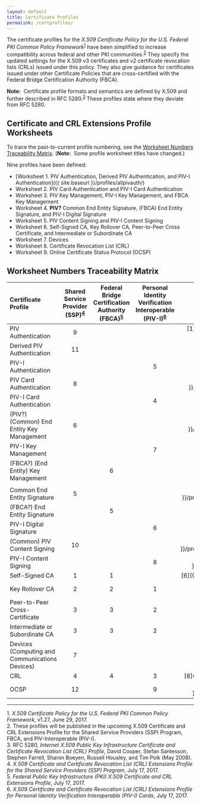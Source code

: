 ```yaml
---
layout: default
title: Certificate Profiles
permalink: /certprofiles/
---
```


The certificate profiles for the _X.509 Certificate Policy for the U.S. Federal PKI Common Policy Framework_<sup>[1](#1)</sup> have been simplified to increase compatibility across federal and other PKI communities.<sup>[2](#2)</sup> They specify the updated settings for the X.509 v3 certificates and v2 certificate revocation lists (CRLs) issued under this policy. They also give guidance for certificates issued under other Certificate Policies that are cross-certified with the Federal Bridge Certification Authority (FBCA). 

**Note:**&nbsp;&nbsp;Certificate profile formats and semantics are defined by X.509 and further described in RFC 5280.<sup>[3](#3)</sup> These profiles state where they deviate from RFC 5280.

## Certificate and CRL Extensions Profile Worksheets

To trace the past-to-current profile numbering, see the [Worksheet Numbers Traceability Matrix](#worksheet-numbers-traceability-matrix). (**Note:**&nbsp;&nbsp;Some profile worksheet titles have changed.)

Nine profiles have been defined:

* [Worksheet 1. PIV Authentication, Derived PIV Authentication, and PIV-I Authentication]({{ site.baseurl }}/profiles/allpivauth/)<br>
* Worksheet 2. PIV Card Authentication and PIV-I Card Authentication<br>
* Worksheet 3. PIV Key Management, PIV-I Key Management, and FBCA Key Management<br>
* Worksheet 4. **PIV?** Common End Entity Signature, (FBCA) End Entity Signature, and PIV-I Digital Signature<br>
* Worksheet 5. PIV Content Signing and PIV-I Content Signing<br>
* Worksheet 6. Self-Signed CA, Key Rollover CA, Peer-to-Peer Cross Certificate, and Intermediate or Subordinate CA<br>
* Worksheet 7. Devices <!--renamed Computing and Communications Devices--><br>
* Worksheet 8. Certificate Revocation List (CRL)<br>
* Worksheet 9. Online Certificate Status Protocol (OCSP)<br>

## Worksheet Numbers Traceability Matrix

<!--These links don't work yet-->

| **Certificate Profile**           | **Shared<br>Service<br>Provider<br>(SSP)<sup>[4](#4)</sup><br>**  | **Federal<br>Bridge<br>Certification<br>Authority<br>(FBCA)<sup>[5](#5)</sup><br>**     | **Personal<br>Identity<br>Verification<br>Interoperable<br>(PIV-I)<sup>[6](#6)</sup>**     | **Current<br>**   |
| :----------------------------------  | :---------:  | :-----------:    | :-----------:      | :-----------:      |
| PIV Authentication       |  9              |             |               | [1]({{ site.baseurl }}/profiles/all pivauth/)       |
| Derived PIV Authentication       |  11              |             |               | [1]({{ site.baseurl }}/profiles/allpivauth/)             |
| PIV-I Authentication       |                |             |  5             | [1]({{ site.baseurl }}/profiles/allpivauth/)    |
| PIV Card Authentication       | 8               |             |               | [2]({{ site.baseurl }}/profiles/commoncardauth/)             |
| PIV-I Card Authentication       |                |             |  4             | [2]({{ site.baseurl }}/profiles/pivicardauth/)             |
| (PIV?) (Common) End Entity Key Management       | 6               |             |               | [3]({{ site.baseurl }}/profiles/commonkeymgmt/)    |
| PIV-I Key Management       |                |             | 7              | [3]({{ site.baseurl }}/profiles/pivikeymgmt/)             |
| (FBCA?) (End Entity) Key Management       |                |  6           |               | [3]({{ site.baseurl }}/profiles/keymgmt/)
             |
| Common End Entity Signature       | 5              |              |               | [4]({{ site.baseurl }}/profiles/commonendentitysign/)             |
| (FBCA?) End Entity Signature       |                | 5        |                 | [4]({{ site.baseurl }}/profiles/endentitysign/)             |
| PIV-I Digital Signature       |                |              |  6            | [4]({{ site.baseurl }}/profiles/pividigsign/)             |
| (Common) PIV Content Signing       | 10               |             |               | [5]({{ site.baseurl }}/profiles/commonpivcontentsign/)             |
| PIV-I Content Signing       |                |             |  8             | [5]({{ site.baseurl }}/profiles/pivicontentsign/)             |
| Self-Signed CA                       | 1            | 1                |               | [6]({{ site.baseurl }}/profiles/xxxx/)             |
| Key Rollover CA                      | 2             | 2               |  1            | [6]({{ site.baseurl }}/profiles/keyrolloverca/)             |
| Peer-to-Peer Cross-Certificate       | 3             | 3                |  2            | [6]({{ site.baseurl }}/profiles/p2pcrosscert/)             |
| Intermediate or Subordinate CA       | 3              | 3               |  2            | [6]({{ site.baseurl }}/profiles/intorsubca/)             |
| Devices (Computing and Communications Devices)       | 7               |             |               | [7]({{ site.baseurl }}/profiles/devices/)             |
| CRL                                  | 4              | 4               |  3            | [8]({{ site.baseurl }}/profiles/crl/)             |
| OCSP       | 12               |             | 9             | [9]({{ site.baseurl }}/profiles/delegatedocsp/)             |

-----------------
<a name="1">1</a>. _X.509 Certificate Policy for the U.S. Federal PKI Common Policy Framework_, v1.27, June 29, 2017.<br>
<a name="2">2</a>. These profiles will be published in the upcoming X.509 Certificate and CRL Extensions Profile for the Shared Service Providers (SSP) Program, FBCA, and PIV-Interoperable (PIV-I).<br>
<a name="3">3</a>. RFC 5280, _Internet X.509 Public Key Infrastructure Certificate and Certificate Revocation List (CRL) Profile_, David Cooper, Stefan Santesson, Stephen Farrell, Sharon Boeyen, Russell Housley, and Tim Polk (May 2008).<br>
<a name="4">4</a>. _X.509 Certificate and Certificate Revocation List (CRL) Extensions Profile for the Shared Service Providers (SSP) Program_, July 17, 2017.<br>
<a name="5">5</a>. _Federal Public Key Infrastructure (PKI) X.509 Certificate and CRL Extensions Profile_, July 17, 2017.<br>
<a name="6">6</a>. _X.509 Certificate and Certificate Revocation List (CRL) Extensions Profile for Personal Identity Verification Interoperable (PIV-I) Cards_, July 17, 2017.

